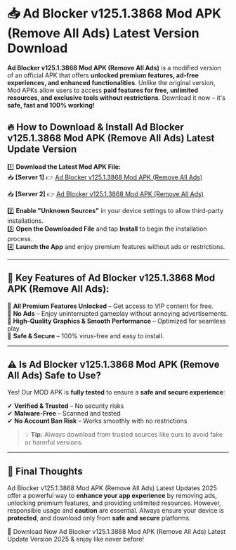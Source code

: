 # 📥 Ad Blocker v125.1.3868 Mod APK (Remove All Ads) Latest Version Download

**Ad Blocker v125.1.3868 Mod APK (Remove All Ads)** is a modified version of an official APK that offers **unlocked premium features, ad-free experiences, and enhanced functionalities**. Unlike the original version, Mod APKs allow users to access **paid features for free, unlimited resources, and exclusive tools without restrictions**. Download it now – it's **safe, fast and 100% working!**

## 🔥 **How to Download & Install Ad Blocker v125.1.3868 Mod APK (Remove All Ads) Latest Update Version**

1️⃣ **Download the Latest Mod APK File:**  
📥 **[Server 1]** 👉 [Ad Blocker v125.1.3868 Mod APK (Remove All Ads)](https://hapymods.com?title=Ad+Blocker+v125.1.3868+Mod+APK+(Remove+All+Ads))

📥 **[Server 2]** 👉 [Ad Blocker v125.1.3868 Mod APK (Remove All Ads)](https://hapymods.com?title=Ad+Blocker+v125.1.3868+Mod+APK+(Remove+All+Ads))

2️⃣ **Enable "Unknown Sources"** in your device settings to allow third-party installations.  
3️⃣ **Open the Downloaded File** and tap **Install** to begin the installation process.  
4️⃣ **Launch the App** and enjoy premium features without ads or restrictions.

---

## 🌟 **Key Features of Ad Blocker v125.1.3868 Mod APK (Remove All Ads):**
 
🔽 **All Premium Features Unlocked** – Get access to VIP content for free.  
🔽 **No Ads** – Enjoy uninterrupted gameplay without annoying advertisements.  
🔽 **High-Quality Graphics & Smooth Performance** – Optimized for seamless play.  
🔽 **Safe & Secure** – 100% virus-free and easy to install.  

---

## ⚠️ **Is Ad Blocker v125.1.3868 Mod APK (Remove All Ads) Safe to Use?**

Yes! Our MOD APK is **fully tested** to ensure a **safe and secure experience**:

✔ **Verified & Trusted** – No security risks  
✔ **Malware-Free** – Scanned and tested  
✔ **No Account Ban Risk** – Works smoothly with no restrictions

> 💡 **Tip:** Always download from trusted sources like ours to avoid fake or harmful versions.

---

## 📌 **Final Thoughts**
 
Ad Blocker v125.1.3868 Mod APK (Remove All Ads) Latest Updates 2025 offer a powerful way to **enhance your app experience** by removing ads, unlocking premium features, and providing unlimited resources. However, responsible usage and **caution** are essential. Always ensure your device is **protected**, and download only from **safe and secure** platforms.  

🔽 Download Now Ad Blocker v125.1.3868 Mod APK (Remove All Ads) Latest Update Version 2025 & enjoy like never before!
